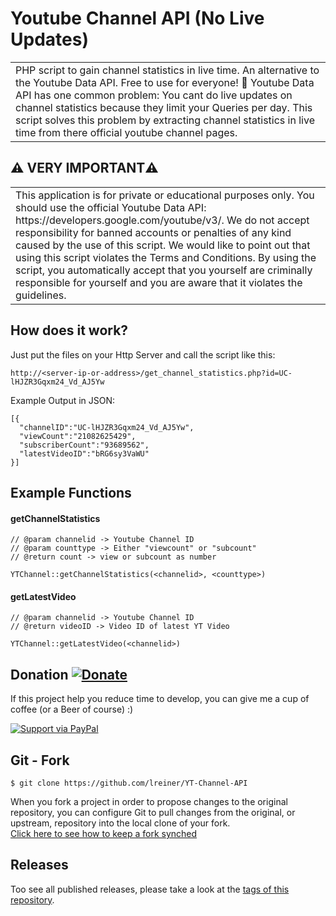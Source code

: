 # Youtube Channel API (No Live Updates)
<table>
<tr>
<td>
PHP script to gain channel statistics in live time.  An alternative to the Youtube Data API. Free to use for everyone! 🤖 Youtube Data API has one common problem: You cant do live updates on channel statistics because they limit your Queries per day. This script solves this problem by extracting channel statistics in live time from there official youtube channel pages.
</td>
</tr>
</table>

## :warning: VERY IMPORTANT:warning:
<table>
<tr>
<td>
This application is for private or educational purposes only. You should use the official Youtube Data API: https://developers.google.com/youtube/v3/.
We do not accept responsibility for banned accounts or penalties of any kind caused by the use of this script. We would like to point out that using this script violates the Terms and Conditions. By using the script, you automatically accept that you yourself are criminally responsible for yourself and you are aware that it violates the guidelines.
</td>
</tr>
</table>

## How does it work?

Just put the files on your Http Server and call the script like this:
```
http://<server-ip-or-address>/get_channel_statistics.php?id=UC-lHJZR3Gqxm24_Vd_AJ5Yw
```

Example Output in JSON:
```
[{
  "channelID":"UC-lHJZR3Gqxm24_Vd_AJ5Yw",
  "viewCount":"21082625429",
  "subscriberCount":"93689562",
  "latestVideoID":"bRG6sy3VaWU"
}]
```

## Example Functions

#### getChannelStatistics 
```
// @param channelid -> Youtube Channel ID
// @param counttype -> Either "viewcount" or "subcount"
// @return count -> view or subcount as number

YTChannel::getChannelStatistics(<channelid>, <counttype>)
```

#### getLatestVideo 
```
// @param channelid -> Youtube Channel ID
// @return videoID -> Video ID of latest YT Video

YTChannel::getLatestVideo(<channelid>)
```

## Donation [![Donate](https://img.shields.io/badge/Donate-PayPal-green.svg)](https://www.paypal.me/LukasReiner/) 
If this project help you reduce time to develop, you can give me a cup of coffee (or a Beer of course) :)

[![Support via PayPal](https://cdn.rawgit.com/twolfson/paypal-github-button/1.0.0/dist/button.svg)](https://www.paypal.me/LukasReiner/) 

## Git - Fork

```
$ git clone https://github.com/lreiner/YT-Channel-API
```
When you fork a project in order to propose changes to the original repository, you can configure Git to pull changes from the original, or upstream, repository into the local clone of your fork.</br >
[Click here to see how to keep a fork synched](https://help.github.com/articles/fork-a-repo/)

## Releases

Too see all published releases, please take a look at the [tags of this repository](https://github.com/lreiner/YT-Channel-API/tags).
